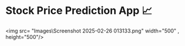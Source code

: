 # Stock Price Prediction App 📈  

<!-- This is a Stock Price Prediction App built using Streamlit,Pandas, and NumPy. It analyzes historical stock data and forecasts future prices using machine learning models. The app provides interactive visualizations and insights for better investment decisions. 🚀  

It fetches real-time stock data, processes it efficiently, and applies predictive algorithms to generate trends. The user-friendly interface makes it easy to explore stock performance and make informed financial choices.--> 
<img src= "Images\Screenshot 2025-02-26 013133.png" width="500" , height="500"/> 